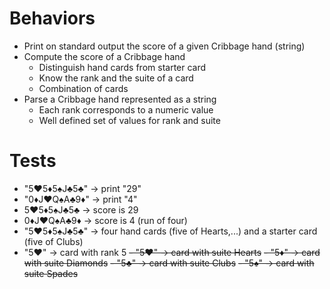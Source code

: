 # Behaviors

- Print on standard output the score of a given Cribbage hand (string)
- Compute the score of a Cribbage hand
  - Distinguish hand cards from starter card
  - Know the rank and the suite of a card
  - Combination of cards
- Parse a Cribbage hand represented as a string
    - Each rank corresponds to a numeric value
    - Well defined set of values for rank and suite

# Tests

- "5♥5♦5♠J♣5♣" -> print "29"
- "0♦J♥Q♠A♣9♦" -> print "4"
- 5♥5♦5♠J♣5♣ -> score is 29
- 0♦J♥Q♠A♣9♦ -> score is 4 (run of four)
- "5♥5♦5♠J♣5♣" -> four hand cards (five of Hearts,...) and a starter card (five of Clubs)
- "5♥" -> card with rank 5
~~- "5♥" -> card with suite Hearts~~
~~- "5♦" -> card with suite Diamonds~~
~~- "5♣" -> card with suite Clubs~~
~~- "5♠" -> card with suite Spades~~